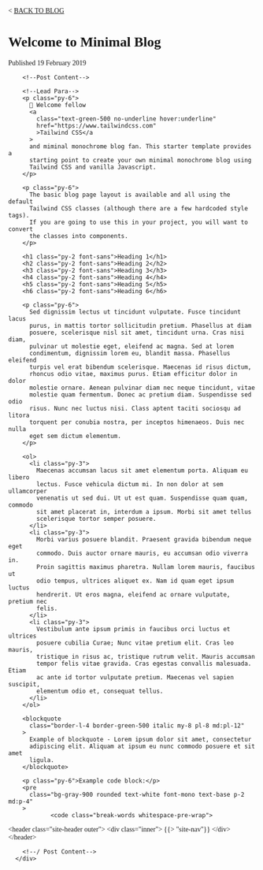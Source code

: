 <div
        class="w-full px-4 md:px-6 text-xl text-gray-800 leading-normal"
        style="font-family: Georgia, serif"
      >
        <!--Title-->
        <div class="font-sans">
          <p class="text-base md:text-sm text-green-500 font-bold">
            &lt;
            <a
              href="#"
              class="text-base md:text-sm text-green-500 font-bold no-underline hover:underline"
              >BACK TO BLOG</a
            >
          </p>
          <h1
            class="font-bold font-sans break-normal text-gray-900 pt-6 pb-2 text-3xl md:text-4xl"
          >
            Welcome to Minimal Blog
          </h1>
          <p class="text-sm md:text-base font-normal text-gray-600">
            Published 19 February 2019
          </p>
        </div>

        <!--Post Content-->

        <!--Lead Para-->
        <p class="py-6">
          👋 Welcome fellow
          <a
            class="text-green-500 no-underline hover:underline"
            href="https://www.tailwindcss.com"
            >Tailwind CSS</a
          >
          and miminal monochrome blog fan. This starter template provides a
          starting point to create your own minimal monochrome blog using
          Tailwind CSS and vanilla Javascript.
        </p>

        <p class="py-6">
          The basic blog page layout is available and all using the default
          Tailwind CSS classes (although there are a few hardcoded style tags).
          If you are going to use this in your project, you will want to convert
          the classes into components.
        </p>

        <h1 class="py-2 font-sans">Heading 1</h1>
        <h2 class="py-2 font-sans">Heading 2</h2>
        <h3 class="py-2 font-sans">Heading 3</h3>
        <h4 class="py-2 font-sans">Heading 4</h4>
        <h5 class="py-2 font-sans">Heading 5</h5>
        <h6 class="py-2 font-sans">Heading 6</h6>

        <p class="py-6">
          Sed dignissim lectus ut tincidunt vulputate. Fusce tincidunt lacus
          purus, in mattis tortor sollicitudin pretium. Phasellus at diam
          posuere, scelerisque nisl sit amet, tincidunt urna. Cras nisi diam,
          pulvinar ut molestie eget, eleifend ac magna. Sed at lorem
          condimentum, dignissim lorem eu, blandit massa. Phasellus eleifend
          turpis vel erat bibendum scelerisque. Maecenas id risus dictum,
          rhoncus odio vitae, maximus purus. Etiam efficitur dolor in dolor
          molestie ornare. Aenean pulvinar diam nec neque tincidunt, vitae
          molestie quam fermentum. Donec ac pretium diam. Suspendisse sed odio
          risus. Nunc nec luctus nisi. Class aptent taciti sociosqu ad litora
          torquent per conubia nostra, per inceptos himenaeos. Duis nec nulla
          eget sem dictum elementum.
        </p>

        <ol>
          <li class="py-3">
            Maecenas accumsan lacus sit amet elementum porta. Aliquam eu libero
            lectus. Fusce vehicula dictum mi. In non dolor at sem ullamcorper
            venenatis ut sed dui. Ut ut est quam. Suspendisse quam quam, commodo
            sit amet placerat in, interdum a ipsum. Morbi sit amet tellus
            scelerisque tortor semper posuere.
          </li>
          <li class="py-3">
            Morbi varius posuere blandit. Praesent gravida bibendum neque eget
            commodo. Duis auctor ornare mauris, eu accumsan odio viverra in.
            Proin sagittis maximus pharetra. Nullam lorem mauris, faucibus ut
            odio tempus, ultrices aliquet ex. Nam id quam eget ipsum luctus
            hendrerit. Ut eros magna, eleifend ac ornare vulputate, pretium nec
            felis.
          </li>
          <li class="py-3">
            Vestibulum ante ipsum primis in faucibus orci luctus et ultrices
            posuere cubilia Curae; Nunc vitae pretium elit. Cras leo mauris,
            tristique in risus ac, tristique rutrum velit. Mauris accumsan
            tempor felis vitae gravida. Cras egestas convallis malesuada. Etiam
            ac ante id tortor vulputate pretium. Maecenas vel sapien suscipit,
            elementum odio et, consequat tellus.
          </li>
        </ol>

        <blockquote
          class="border-l-4 border-green-500 italic my-8 pl-8 md:pl-12"
        >
          Example of blockquote - Lorem ipsum dolor sit amet, consectetur
          adipiscing elit. Aliquam at ipsum eu nunc commodo posuere et sit amet
          ligula.
        </blockquote>

        <p class="py-6">Example code block:</p>
        <pre
          class="bg-gray-900 rounded text-white font-mono text-base p-2 md:p-4"
        >
    			<code class="break-words whitespace-pre-wrap">

&lt;header class="site-header outer"&gt;
&lt;div class="inner"&gt;
{{&gt; "site-nav"}}
&lt;/div&gt;
&lt;/header&gt;
</code>
</pre>

        <!--/ Post Content-->
      </div>
